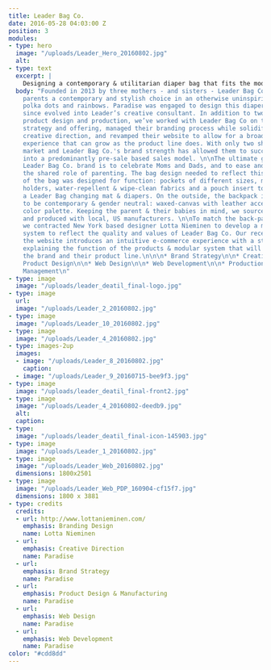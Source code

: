 ```yaml
---
title: Leader Bag Co.
date: 2016-05-28 04:03:00 Z
position: 3
modules:
- type: hero
  image: "/uploads/Leader_Hero_20160802.jpg"
  alt: 
- type: text
  excerpt: |
    Designing a contemporary & utilitarian diaper bag that fits the modern family for **Leader Bag Co.**
  body: "Founded in 2013 by three mothers - and sisters - Leader Bag Co. gives modern
    parents a contemporary and stylish choice in an otherwise uninspiring sea of unicorns,
    polka dots and rainbows. Paradise was engaged to design this diaper bag and has
    since evolved into Leader’s creative consultant. In addition to two phases of
    product design and production, we’ve worked with Leader Bag Co on their product
    strategy and offering, managed their branding process while solidifying an overarching
    creative direction, and revamped their website to allow for a broader e-commerce
    experience that can grow as the product line does. With only two short years in
    market and Leader Bag Co.'s brand strength has allowed them to successfully transition
    into a predominantly pre-sale based sales model. \n\nThe ultimate goal for the
    Leader Bag Co. brand is to celebrate Moms and Dads, and to ease and facilitate
    the shared role of parenting. The bag design needed to reflect this. The inside
    of the bag was designed for function: pockets of different sizes, mesh elastic
    holders, water-repellent & wipe-clean fabrics and a pouch insert to hold a changing
    a Leader Bag changing mat & diapers. On the outside, the backpack is designed
    to be contemporary & gender neutral: waxed-canvas with leather accents in a neutral
    color palette. Keeping the parent & their babies in mind, we sourced safe fabrics,
    and produced with local, US manufacturers. \n\nTo match the back-pack design,
    we contracted New York based designer Lotta Nieminen to develop a mark and visual
    system to reflect the quality and values of Leader Bag Co. Our recent update to
    the website introduces an intuitive e-commerce experience with a stronger narrative
    explaining the function of the products & modular system that will expand with
    the brand and their product line.\n\n\n* Brand Strategy\n\n* Creative Direction\n\n*
    Product Design\n\n* Web Design\n\n* Web Development\n\n* Production Sourcing and
    Management\n"
- type: image
  image: "/uploads/leader_deatil_final-logo.jpg"
- type: image
  url: 
  image: "/uploads/Leader_2_20160802.jpg"
- type: image
  image: "/uploads/Leader_10_20160802.jpg"
- type: image
  image: "/uploads/Leader_4_20160802.jpg"
- type: images-2up
  images:
  - image: "/uploads/Leader_8_20160802.jpg"
    caption: 
  - image: "/uploads/Leader_9_20160715-bee9f3.jpg"
- type: image
  image: "/uploads/leader_deatil_final-front2.jpg"
- type: image
  image: "/uploads/Leader_4_20160802-deedb9.jpg"
  alt: 
  caption: 
- type: 
  image: "/uploads/leader_deatil_final-icon-145903.jpg"
- type: image
  image: "/uploads/Leader_1_20160802.jpg"
- type: image
  image: "/uploads/Leader_Web_20160802.jpg"
  dimensions: 1800x2501
- type: image
  image: "/uploads/Leader_Web_PDP_160904-cf15f7.jpg"
  dimensions: 1800 x 3881
- type: credits
  credits:
  - url: http://www.lottanieminen.com/
    emphasis: Branding Design
    name: Lotta Nieminen
  - url: 
    emphasis: Creative Direction
    name: Paradise
  - url: 
    emphasis: Brand Strategy
    name: Paradise
  - url: 
    emphasis: Product Design & Manufacturing
    name: Paradise
  - url: 
    emphasis: Web Design
    name: Paradise
  - url: 
    emphasis: Web Development
    name: Paradise
color: "#cdd8dd"
---
```


